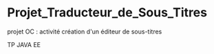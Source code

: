 # Projet_Traducteur_de_Sous_Titres
projet OC : activité création d'un éditeur de sous-titres

TP JAVA EE
